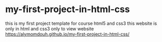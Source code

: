 # my-first-project-in-html-css
this is my first project template for course html5 and css3 
this website is only in html and css3 only 
to view website 
https://alymomdouh.github.io/my-first-project-in-html-css/
